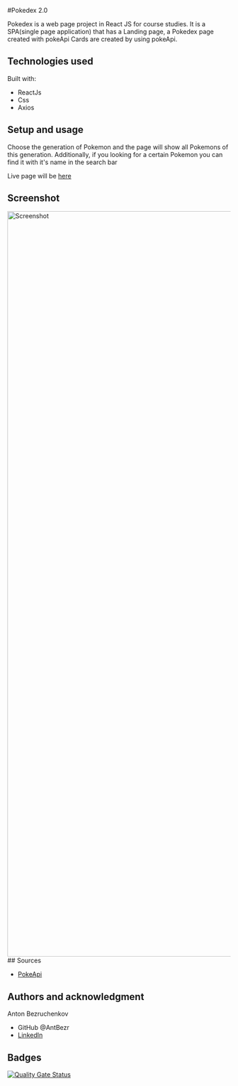 #Pokedex 2.0

Pokedex is a web page project in React JS for course studies.
It is a SPA(single page application) that has a Landing page, a Pokedex page created with pokeApi
Cards are created by using pokeApi.

## Technologies used

Built with:

- ReactJs
- Css
- Axios


## Setup and usage

Choose the generation of Pokemon and the page will show all Pokemons of this generation.
Additionally, if you looking for a certain Pokemon you can find it with it's name in the search bar

Live page will be [here]()

## Screenshot

<img width="1678" alt="Screenshot " src="h">
## Sources

- [PokeApi](https://pokeapi.co/)

## Authors and acknowledgment

Anton Bezruchenkov

- GitHub @AntBezr
- [LinkedIn](https://www.linkedin.com/in/antonbezruchenkov/)

## Badges
[![Quality Gate Status](https://sonarcloud.io/api/project_badges/measure?project=AntBezr_pokedex2.0&metric=alert_status)](https://sonarcloud.io/summary/new_code?id=AntBezr_pokedex2.0)
